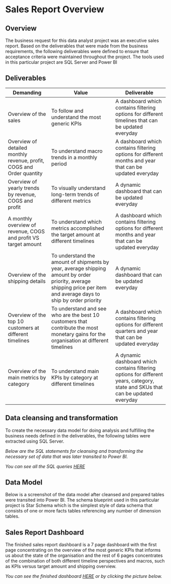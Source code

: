 # Sales Report Overview

## Overview

The business request for this data analyst project was an executive sales report. Based on the deliverables that were made from the business requirements, the following deliverables were defined to ensure that acceptance criteria were maintained throughout the project. The tools used in this particular project are SQL Server and Power BI

## Deliverables

| Demanding | Value | Deliverable |
| ----------- | ----------- | ----------- |
| Overview of the sales | To follow and understand the most generic KPIs | A dashboard which contains filtering options for different timelines that can be updated everyday |
| Overview of detailed monthly revenue, profit, COGS and Order quantity | To understand macro trends in a monthly period | A dashboard which contains filtering options for different months and year that can be updated everyday |
| Overview of yearly trends by revenue, COGS and profit | To visually understand long-term trends of different metrics | A dynamic dashboard that can be updated everyday |
| A monthly overview of revenue, COGS and profit VS target amount | To understand which metrics accomplished the target amount at different timelines | A dashboard which contains filtering options for different months and year that can be updated everyday |
| Overview of the shipping details | To understand the amount of shipments by year, average shipping amount by order priority, average shipping price per item and average days to ship by order priority | A dynamic dashboard that can be updated everyday |
| Overview of the top 10 customers at different timelines | To understand and see who are the best 10 customers that contribute the most monetary gains for the organisation at different timelines | A dashboard which contains filtering options for different quarters and year that can be updated everyday |
| Overview of the main metrics by category | To understand main KPIs by category at different timelines | A dynamic dashboard which contains filtering options for different years, category, state and SKUs that can be updated everyday |

## Data cleansing and transformation

To create the necessary data model for doing analysis and fulfilling the business needs defined in the deliverables, the following tables were extracted using SQL Server.

*Below are the SQL statements for cleansing and transforming the necessary set of data that was later transited to Power BI.*

*You can see all the SQL queries [HERE]()*


## Data Model

Below is a screenshot of the data model after cleansed and prepared tables were transited into Power BI. The schema blueprint used in this particular project is Star Schema which is the simplest style of data schema that consists of one or more facts tables referencing any number of dimension tables.


## Sales Report Dashboard

The finished sales report dashboard is a 7 page dashboard with the first page concentrating on the overview of the most generic KPIs that informs us about the state of the organisation and the rest of 6 pages concentrates of the combination of both different timeline perspectives and macros, such as KPIs versus target amount and shipping overview.

*You can see the finished dashboard [HERE](www.google.com) or by clicking the picture below.*
